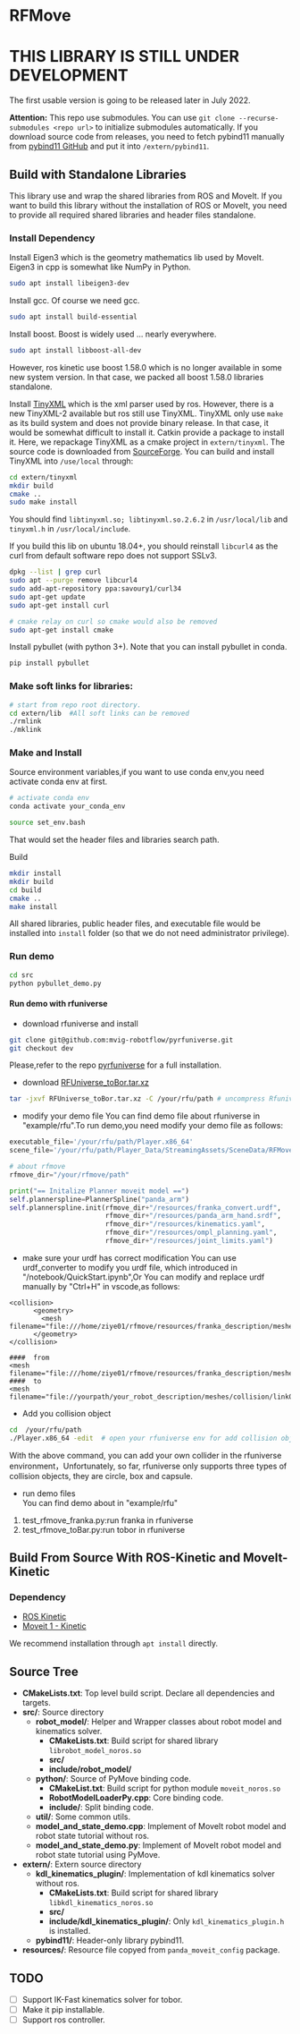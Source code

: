 # RFMove

# THIS LIBRARY IS STILL UNDER DEVELOPMENT
The first usable version is going to be released later in July 2022.

**Attention:** This repo use submodules. You can use `git clone --recurse-submodules <repo url>` to initialize submodules
automatically. If you download source code from releases, you need to fetch pybind11 manually from [pybind11 GitHub](https://github.com/pybind/pybind11)
and put it into `/extern/pybind11`.


## Build with Standalone Libraries
This library use and wrap the shared libraries from ROS and MoveIt.
If you want to build this library without the installation of ROS or MoveIt,
you need to provide all required shared libraries and header files standalone.

### Install Dependency
Install Eigen3 which is the geometry mathematics lib used by MoveIt. Eigen3 in
cpp is somewhat like NumPy in Python.
```bash
sudo apt install libeigen3-dev
```

Install gcc. Of course we need gcc.
```bash
sudo apt install build-essential
```

Install boost. Boost is widely used ... nearly everywhere.
```bash
sudo apt install libboost-all-dev
```
However, ros kinetic use boost 1.58.0 which is no longer available in some new system version.
In that case, we packed all boost 1.58.0 libraries standalone.



Install [TinyXML](http://www.grinninglizard.com/tinyxml/) which is the xml parser used by ros.
However, there is a new TinyXML-2 available but ros still use TinyXML.
TinyXML only use `make` as its build system and does not provide binary release.
In that case, it would be somewhat difficult to install it. Catkin provide a package
to install it. Here, we repackage TinyXML as a cmake project in `extern/tinyxml`.
The source code is downloaded from [SourceForge](https://sourceforge.net/projects/tinyxml).
You can build and install TinyXML into `/use/local` through:
```bash
cd extern/tinyxml
mkdir build
cmake ..
sudo make install
```
You should find `libtinyxml.so; libtinyxml.so.2.6.2` in `/usr/local/lib` and `tinyxml.h` in `/usr/local/include`.

If you build this lib on ubuntu 18.04+, you should reinstall `libcurl4` as the curl from default software repo does
not support SSLv3.
```bash
dpkg --list | grep curl
sudo apt --purge remove libcurl4
sudo add-apt-repository ppa:savoury1/curl34
sudo apt-get update
sudo apt-get install curl

# cmake relay on curl so cmake would also be removed
sudo apt-get install cmake
```

Install pybullet (with python 3+). Note that you can  install pybullet in conda.
```bash
pip install pybullet
```


### Make soft links for libraries:
```bash
# start from repo root directory.
cd extern/lib  #All soft links can be removed
./rmlink
./mklink
```


### Make and Install
Source environment variables,if you want to use conda env,you need activate conda env at first.
```bash
# activate conda env
conda activate your_conda_env 

source set_env.bash
```
That would set the header files and libraries search path.

Build
```bash
mkdir install
mkdir build
cd build
cmake ..
make install
```
All shared libraries, public header files, and executable file would be installed into `install` folder (so that
we do not need administrator privilege).

### Run demo 
```bash
cd src
python pybullet_demo.py
```

#### Run demo with rfuniverse
* download rfuniverse and install
```bash
git clone git@github.com:mvig-robotflow/pyrfuniverse.git
git checkout dev
```
Please,refer to the repo [pyrfuniverse](https://github.com/mvig-robotflow/pyrfuniverse) for a full installation.     
  
* download [RFUniverse_toBor.tar.xz](https://github.com/mvig-robotflow/rfmove/releases/tag/0.1.6)
```bash
tar -jxvf RFUniverse_toBor.tar.xz -C /your/rfu/path # uncompress Rfuniverse to your path
```

* modify your demo file
  You can find demo file about rfuniverse in "example/rfu".To run demo,you need modify your demo file as follows:   
```python
executable_file='/your/rfu/path/Player.x86_64'
scene_file='/your/rfu/path/Player_Data/StreamingAssets/SceneData/RFMoveTest.json'

# about rfmove 
rfmove_dir="/your/rfmove/path"

print("== Initalize Planner moveit model ==")
self.plannerspline=PlannerSpline("panda_arm")
self.plannerspline.init(rfmove_dir+"/resources/franka_convert.urdf",
                        rfmove_dir+"/resources/panda_arm_hand.srdf",
                        rfmove_dir+"/resources/kinematics.yaml",
                        rfmove_dir+"/resources/ompl_planning.yaml",
                        rfmove_dir+"/resources/joint_limits.yaml")
```

* make sure your urdf has correct modification
You can use urdf_converter to modify you urdf file, which introduced in "/notebook/QuickStart.ipynb",Or You can modify and replace urdf manually by "Ctrl+H" in vscode,as follows:
```
<collision>
      <geometry>
        <mesh filename="file:///home/ziye01/rfmove/resources/franka_description/meshes/collision/link0.stl"/>
      </geometry>
</collision>

####  from
<mesh filename="file:///home/ziye01/rfmove/resources/franka_description/meshes/collision/link0.stl"/>
####  to
<mesh filename="file://yourpath/your_robot_description/meshes/collision/link0.stl"/>
```

* Add you collision object 
```bash
cd  /your/rfu/path    
./Player.x86_64 -edit  # open your rfuniverse env for add collision objects.
```
With the above command, you can add your own collider in the rfuniverse environment，Unfortunately, so far, rfuniverse only supports three types of collision objects, they are circle, box and capsule.     

* run demo files    
You can find demo about in "example/rfu"   
1. test_rfmove_franka.py:run franka in rfuniverse
2. test_rfmove_toBar.py:run tobor in rfuniverse



## Build From Source With ROS-Kinetic and MoveIt-Kinetic

### Dependency
- [ROS Kinetic](http://wiki.ros.org/kinetic/Installation/Ubuntu)
- [Moveit 1 - Kinetic](http://docs.ros.org/en/kinetic/api/moveit_tutorials/html/doc/getting_started/getting_started.html)

We recommend installation through `apt install` directly.


## Source Tree
- **CMakeLists.txt**: Top level build script. Declare all dependencies and targets.
- **src/**: Source directory
    - **robot_model/**: Helper and Wrapper classes about robot model and kinematics solver.
        - **CMakeLists.txt**: Build script for shared library `librobot_model_noros.so`
        - **src/**
        - **include/robot_model/**
    - **python/**: Source of PyMove binding code.
        - **CMakeList.txt**: Build script for python module `moveit_noros.so`
        - **RobotModelLoaderPy.cpp**: Core binding code.
        - **include/**: Split binding code.
    - **util/**: Some common utils.
    - **model_and_state_demo.cpp**: Implement of MoveIt robot model and robot state tutorial without ros.
    - **model_and_state_demo.py**: Implement of MoveIt robot model and robot state tutorial using PyMove.
- **extern/**: Extern source directory
    - **kdl_kinematics_plugin/**: Implementation of kdl kinematics solver without ros.
        - **CMakeLists.txt**: Build script for shared library `libkdl_kinematics_noros.so`
        - **src/**
        - **include/kdl_kinematics_plugin/**: Only `kdl_kinematics_plugin.h` is installed.
    - **pybind11/**: Header-only library pybind11.
- **resources/**: Resource file copyed from `panda_moveit_config` package.

## TODO
- [ ] Support IK-Fast kinematics solver for tobor.
- [ ] Make it pip installable.
- [ ] Support ros controller.
